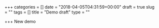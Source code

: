 +++
categories = []
date = "2018-04-05T04:31:59+00:00"
draft = true
slug = ""
tags = []
title = "Demo draft"
type = ""

+++
New demo 